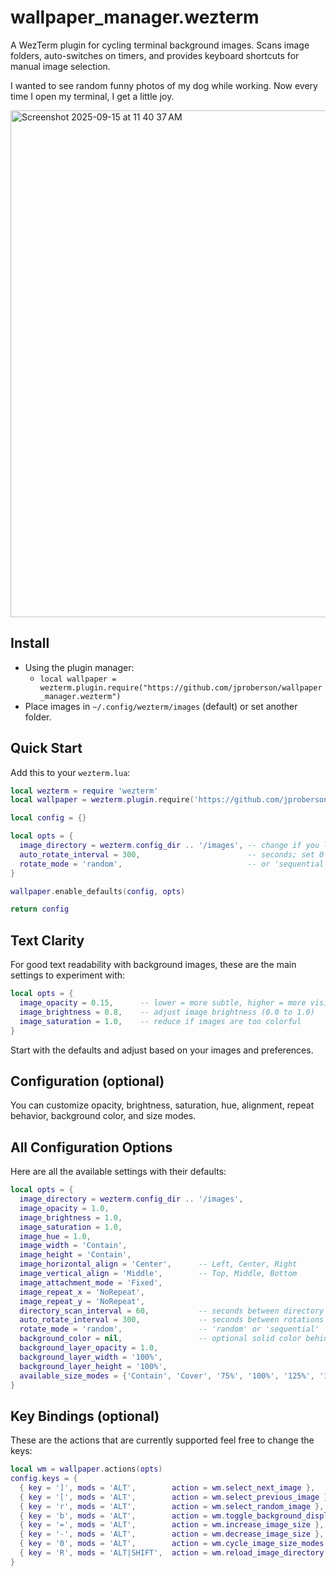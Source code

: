# wallpaper_manager.wezterm

A WezTerm plugin for cycling terminal background images. Scans image folders, auto-switches on timers, and provides keyboard shortcuts for manual image selection.

I wanted to see random funny photos of my dog while working. Now every time I open my terminal, I get a little joy.

<img width="1463" height="811" alt="Screenshot 2025-09-15 at 11 40 37 AM" src="https://github.com/user-attachments/assets/ada1e9de-f649-4238-b3ca-00bfbf4e82e7" />

## Install

- Using the plugin manager:
  - `local wallpaper = wezterm.plugin.require("https://github.com/jproberson/wallpaper_manager.wezterm")`
- Place images in `~/.config/wezterm/images` (default) or set another folder.

## Quick Start

Add this to your `wezterm.lua`:

```lua
local wezterm = require 'wezterm'
local wallpaper = wezterm.plugin.require('https://github.com/jproberson/wallpaper_manager.wezterm')

local config = {}

local opts = {
  image_directory = wezterm.config_dir .. '/images', -- change if you like
  auto_rotate_interval = 300,                        -- seconds; set 0 to disable
  rotate_mode = 'random',                            -- or 'sequential'
}

wallpaper.enable_defaults(config, opts)

return config
```

## Text Clarity

For good text readability with background images, these are the main settings to experiment with:

```lua
local opts = {
  image_opacity = 0.15,      -- lower = more subtle, higher = more visible image
  image_brightness = 0.8,    -- adjust image brightness (0.0 to 1.0)
  image_saturation = 1.0,    -- reduce if images are too colorful
}
```

Start with the defaults and adjust based on your images and preferences.

## Configuration (optional)

You can customize opacity, brightness, saturation, hue, alignment, repeat behavior, background color, and size modes.

## All Configuration Options

Here are all the available settings with their defaults:

```lua
local opts = {
  image_directory = wezterm.config_dir .. '/images',
  image_opacity = 1.0,
  image_brightness = 1.0,
  image_saturation = 1.0,
  image_hue = 1.0,
  image_width = 'Contain',
  image_height = 'Contain',
  image_horizontal_align = 'Center',      -- Left, Center, Right
  image_vertical_align = 'Middle',        -- Top, Middle, Bottom  
  image_attachment_mode = 'Fixed',
  image_repeat_x = 'NoRepeat',
  image_repeat_y = 'NoRepeat',
  directory_scan_interval = 60,           -- seconds between directory scans
  auto_rotate_interval = 300,             -- seconds between rotations (0 = disabled)
  rotate_mode = 'random',                 -- 'random' or 'sequential'
  background_color = nil,                 -- optional solid color behind image (this will default to the standard wezterm color)
  background_layer_opacity = 1.0,
  background_layer_width = '100%',
  background_layer_height = '100%',
  available_size_modes = {'Contain', 'Cover', '75%', '100%', '125%', '150%'},
}
```

## Key Bindings (optional)

These are the actions that are currently supported feel free to change the keys:

```lua
local wm = wallpaper.actions(opts)
config.keys = {
  { key = ']', mods = 'ALT',        action = wm.select_next_image },
  { key = '[', mods = 'ALT',        action = wm.select_previous_image },
  { key = 'r', mods = 'ALT',        action = wm.select_random_image },
  { key = 'b', mods = 'ALT',        action = wm.toggle_background_display },
  { key = '=', mods = 'ALT',        action = wm.increase_image_size },
  { key = '-', mods = 'ALT',        action = wm.decrease_image_size },
  { key = '0', mods = 'ALT',        action = wm.cycle_image_size_modes },
  { key = 'R', mods = 'ALT|SHIFT',  action = wm.reload_image_directory },
}
```
